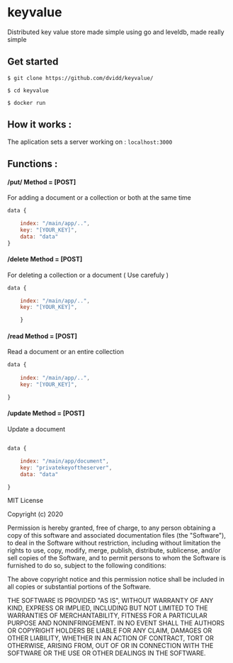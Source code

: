 # keyvalue
Distributed key value store made simple using go and leveldb, made really simple

## Get started
```
$ git clone https://github.com/dvidd/keyvalue/
```
```
$ cd keyvalue
```
```
$ docker run 
```


## How it works :
The aplication sets a server working on : 
```localhost:3000 ```

## Functions :

#### /put/ Method = [POST]
For adding a document or a collection or both at the same time

```javascript
data {

    index: "/main/app/..",
    key: "[YOUR_KEY]",
    data: "data"
}
```
#### /delete Method = [POST]
For deleting a collection or a document ( Use carefuly )

```javascript
data {

    index: "/main/app/..",
    key: "[YOUR_KEY]",

    }
```

#### /read Method = [POST]
Read a document or an entire collection

```javascript
data {
    
    index: "/main/app/..",
    key: "[YOUR_KEY]",

}

```
#### /update Method = [POST]
Update a document
```javascript

data {

    index: "/main/app/document",
    key: "privatekeyoftheserver",
    data: "data"

}


```


MIT License

Copyright (c) 2020 

Permission is hereby granted, free of charge, to any person obtaining a copy
of this software and associated documentation files (the "Software"), to deal
in the Software without restriction, including without limitation the rights
to use, copy, modify, merge, publish, distribute, sublicense, and/or sell
copies of the Software, and to permit persons to whom the Software is
furnished to do so, subject to the following conditions:

The above copyright notice and this permission notice shall be included in all
copies or substantial portions of the Software.

THE SOFTWARE IS PROVIDED "AS IS", WITHOUT WARRANTY OF ANY KIND, EXPRESS OR
IMPLIED, INCLUDING BUT NOT LIMITED TO THE WARRANTIES OF MERCHANTABILITY,
FITNESS FOR A PARTICULAR PURPOSE AND NONINFRINGEMENT. IN NO EVENT SHALL THE
AUTHORS OR COPYRIGHT HOLDERS BE LIABLE FOR ANY CLAIM, DAMAGES OR OTHER
LIABILITY, WHETHER IN AN ACTION OF CONTRACT, TORT OR OTHERWISE, ARISING FROM,
OUT OF OR IN CONNECTION WITH THE SOFTWARE OR THE USE OR OTHER DEALINGS IN THE
SOFTWARE.

